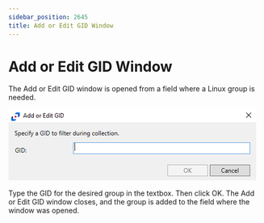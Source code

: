 ```yaml
---
sidebar_position: 2645
title: Add or Edit GID Window
---
```


# Add or Edit GID Window

The Add or Edit GID window is opened from a field where a Linux group is needed.

![](../../../../../../../static/images/ActivityMonitor_8.0/Content/Resources/Images/ActivityMonitor/Linux/LinuxSearchQuery/AddorEditGIDWindow.png)

Type the GID for the desired group in the textbox. Then click OK. The Add or Edit GID window closes, and the group is added to the field where the window was opened.